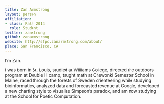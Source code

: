 ```yaml
---
title: Zan Armstrong
layout: person
affiliation:
- class: Fall 2014
  role: Student
twitter: zanstrong
github: zanarmstrong
website: http://sfpc.zanarmstrong.com/about/
place: San Francisco, CA
---
```

I’m Zan.

I was born in St. Louis, studied at Williams College, directed the outdoors program at Double H camp, taught math at Chewonki Semester School in Maine, raced through the forests of Sweden orienteering while studying bioinformatics, analyzed data and forecasted revenue at Google, developed a new charting style to visualize Simpson’s paradox, and am now studying at the School for Poetic Computation.